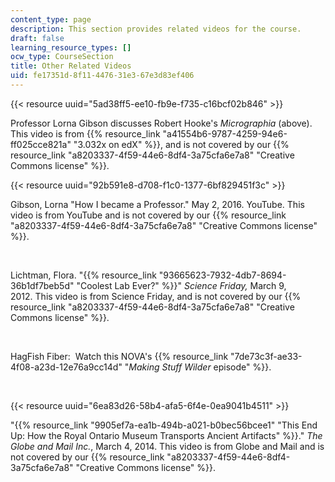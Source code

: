 ```yaml
---
content_type: page
description: This section provides related videos for the course.
draft: false
learning_resource_types: []
ocw_type: CourseSection
title: Other Related Videos
uid: fe17351d-8f11-4476-31e3-67e3d83ef406
---
```

{{< resource uuid="5ad38ff5-ee10-fb9e-f735-c16bcf02b846" >}}

Professor Lorna Gibson discusses Robert Hooke's *Micrographia* (above). This video is from {{% resource_link "a41554b6-9787-4259-94e6-ff025cce821a" "3.032x on edX" %}}, and is not covered by our {{% resource_link "a8203337-4f59-44e6-8df4-3a75cfa6e7a8" "Creative Commons license" %}}.

{{< resource uuid="92b591e8-d708-f1c0-1377-6bf829451f3c" >}}

Gibson, Lorna "How I became a Professor." May 2, 2016. YouTube. This video is from YouTube and is not covered by our {{% resource_link "a8203337-4f59-44e6-8df4-3a75cfa6e7a8" "Creative Commons license" %}}. 

 

Lichtman, Flora. "{{% resource_link "93665623-7932-4db7-8694-36b1df7beb5d" "Coolest Lab Ever?" %}}" *Science Friday,* March 9, 2012. This video is from Science Friday, and is not covered by our {{% resource_link "a8203337-4f59-44e6-8df4-3a75cfa6e7a8" "Creative Commons license" %}}.

 

HagFish Fiber:  Watch this NOVA's {{% resource_link "7de73c3f-ae33-4f08-a23d-12e76a9cc14d" "*Making Stuff Wilder* episode" %}}.

 

{{< resource uuid="6ea83d26-58b4-afa5-6f4e-0ea9041b4511" >}}

"{{% resource_link "9905ef7a-ea1b-494b-a021-b0bec56bcee1" "This End Up: How the Royal Ontario Museum Transports Ancient Artifacts" %}}." *The Globe and Mail Inc.*, March 4, 2014. This video is from Globe and Mail and is not covered by our {{% resource_link "a8203337-4f59-44e6-8df4-3a75cfa6e7a8" "Creative Commons license" %}}.
